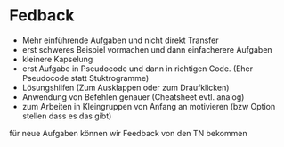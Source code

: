 # Fedback
- Mehr einführende Aufgaben und nicht direkt Transfer
- erst schweres Beispiel vormachen und dann einfacherere Aufgaben
- kleinere Kapselung 
- erst Aufgabe in Pseudocode und dann in richtigen Code. (Eher Pseudocode statt Stuktrogramme)
- Lösungshilfen (Zum Ausklappen oder zum Draufklicken)
- Anwendung von Befehlen genauer (Cheatsheet evtl. analog)
- zum Arbeiten in Kleingruppen von Anfang an motivieren (bzw Option stellen dass es das gibt)


für neue Aufgaben können wir Feedback von den TN bekommen
